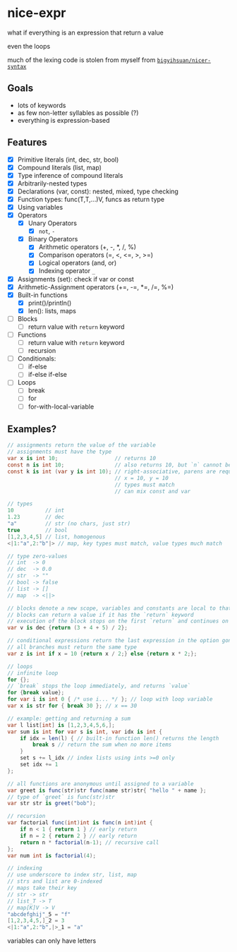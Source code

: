 # nice-expr

what if everything is an expression that return a value

even the loops

much of the lexing code is stolen from myself from [`bigyihsuan/nicer-syntax`](https://github.com/bigyihsuan/nicer-syntax/)

## Goals

* lots of keywords
* as few non-letter syllables as possible (?)
* everything is expression-based

## Features

* [x] Primitive literals (int, dec, str, bool)
* [x] Compound literals (list, map)
* [x] Type inference of compound literals
* [x] Arbitrarily-nested types
* [x] Declarations (var, const): nested, mixed, type checking
* [x] Function types: func(T,T,...)V, funcs as return type
* [x] Using variables
* [x] Operators
  * [x] Unary Operators
    * [x] `not`, `-`
  * [x] Binary Operators
    * [x] Arithmetic operators (+, -, *, /, %)
    * [x] Comparison operators (=, <, <=, >, >=)
    * [x] Logical operators (and, or)
    * [x] Indexing operator `_`
* [x] Assignments (set): check if var or const
* [x] Arithmetic-Assignment operators (+=, -=, *=, /=, %=)
* [x] Built-in functions
  * [x] print()/println()
  * [x] len(): lists, maps
* [ ] Blocks
  * [ ] return value with `return` keyword
* [ ] Functions
  * [ ] return value with `return` keyword
  * [ ] recursion
* [ ] Conditionals:
  * [ ] if-else
  * [ ] if-else if-else
* [ ] Loops
  * [ ] break
  * [ ] for
  * [ ] for-with-local-variable

## Examples?

```cs
// assignments return the value of the variable
// assignments must have the type
var x is int 10;                  // returns 10
const n is int 10;                // also returns 10, but `n` cannot be have its value changed
const k is int (var y is int 10); // right-associative, parens are required
                                  // x = 10, y = 10
                                  // types must match
                                  // can mix const and var

// types
10          // int
1.23        // dec
"a"         // str (no chars, just str)
true        // bool
[1,2,3,4,5] // list, homogenous
<|1:"a",2:"b"|> // map, key types must match, value types much match

// type zero-values
// int  -> 0
// dec  -> 0.0
// str  -> ""
// bool -> false
// list -> []
// map  -> <||>

// blocks denote a new scope, variables and constants are local to that block
// blocks can return a value if it has the `return` keyword
// execution of the block stops on the first `return` and continues on the outside of the block
var v is dec {return (3 + 4 + 5) / 2};

// conditional expressions return the last expression in the option gone down
// all branches must return the same type
var z is int if x = 10 {return x / 2;} else {return x * 2;};

// loops
// infinite loop
for {};
// `break` stops the loop immediately, and returns `value`
for {break value};
for var i is int 0 { /* use i... */ }; // loop with loop variable
var x is str for { break 30 }; // x == 30

// example: getting and returning a sum
var l list[int] is [1,2,3,4,5,6,];
var sum is int for var s is int, var idx is int {
    if idx = len(l) { // built-in function len() returns the length
        break s // return the sum when no more items
    }
    set s += l_idx // index lists using ints >=0 only
    set idx += 1
};

// all functions are anonymous until assigned to a variable
var greet is func(str)str func(name str)str{ "hello " + name };
// type of `greet` is func(str)str
var str str is greet("bob");

// recursion
var factorial func(int)int is func(n int)int {
    if n < 1 { return 1 } // early return
    if n = 2 { return 2 } // early return
    return n * factorial(n-1); // recursive call
};
var num int is factorial(4);

// indexing
// use underscore to index str, list, map
// strs and list are 0-indexed
// maps take their key
// str -> str
// list_T -> T
// map[K]V -> V
"abcdefghij"_5 = "f"
[1,2,3,4,5,]_2 = 3
<|1:"a",2:"b",|>_1 = "a"
```

variables can only have letters
